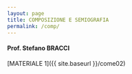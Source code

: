 ```yaml
---
layout: page
title: COMPOSIZIONE E SEMIOGRAFIA
permalink: /comp/
---
```


#### Prof. Stefano BRACCI

[MATERIALE 1]({{ site.baseurl }}/come02)
